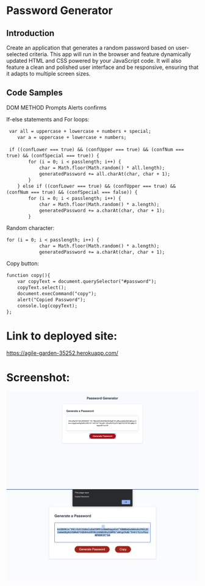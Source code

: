 # Password Generator

## Introduction

Create an application that generates a random password based on user-selected criteria. This app will run in the browser and feature dynamically updated HTML and CSS powered by your JavaScript code. It will also feature a clean and polished user interface and be responsive, ensuring that it adapts to multiple screen sizes.


## Code Samples
DOM METHOD
Prompts Alerts confirms

If-else statements and For loops:
```
 var all = uppercase + lowercase + numbers + special;
    var a = uppercase + lowercase + numbers;

 if ((confLower === true) && (confUpper === true) && (confNum === true) && (confSpecial === true)) {
        for (i = 0; i < passlength; i++) {
            char = Math.floor(Math.random() * all.length);
            generatedPassword += all.charAt(char, char + 1);
        }
    } else if ((confLower === true) && (confUpper === true) && (confNum === true) && (confSpecial === false)) {
        for (i = 0; i < passlength; i++) {
            char = Math.floor(Math.random() * a.length);
            generatedPassword += a.charAt(char, char + 1);
        }

```
Random character:
```
for (i = 0; i < passlength; i++) {
            char = Math.floor(Math.random() * a.length);
            generatedPassword += a.charAt(char, char + 1);
```
Copy button:
```
function copy(){
    var copyText = document.querySelector("#password");
    copyText.select();
    document.execCommand("copy");
    alert("Copied Password");
    console.log(copyText);
};
```

# Link to deployed site: 

https://agile-garden-35252.herokuapp.com/

# Screenshot:
<img src="https://raw.githubusercontent.com/anasm23/PasswordGenerator/main/Assets/PasswordGen%20SS.png">
<img src="./Assets/Passwordgenerator07:19:21.png">



